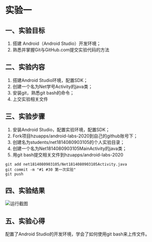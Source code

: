 # 实验一
## 一、实验目标
1. 搭建 Android（Android Studio）开发环境；
2. 熟悉并掌握Git与GitHub.com提交实验代码的方法 

## 二、实验内容
1. 搭建Android Studio环境，配置SDK；
2. 创建一个名为Net学号Activity的java类；
3. 安装git，熟悉git bash的命令；
4. 上交实验相关文件

## 三、实验步骤
1. 安装Android Studio，配置实验环境，配置SDK；
2. Fork项目hzuapps/android-labs-2020到自己的github账号下；
3. 创建名为students/net1814080903105的个人实验目录；
4. 创建一个名为Net1814080903105MainActivity的java类；
5. 用git bash提交相关文件到hzuapps/android-labs-2020
```shell
git add net1814080903105/Net1814080903105Activity.java
git commit -m "#1 #30 第一次实验"
git push
```

## 四、实验结果
![运行截图](https://github.com/czj-105/android-labs-2020/blob/master/students/net1814080903105/lab1.jpg)

## 五、实验心得
配置了Android Studio的开发环境，学会了如何使用git bash来上传文件。
